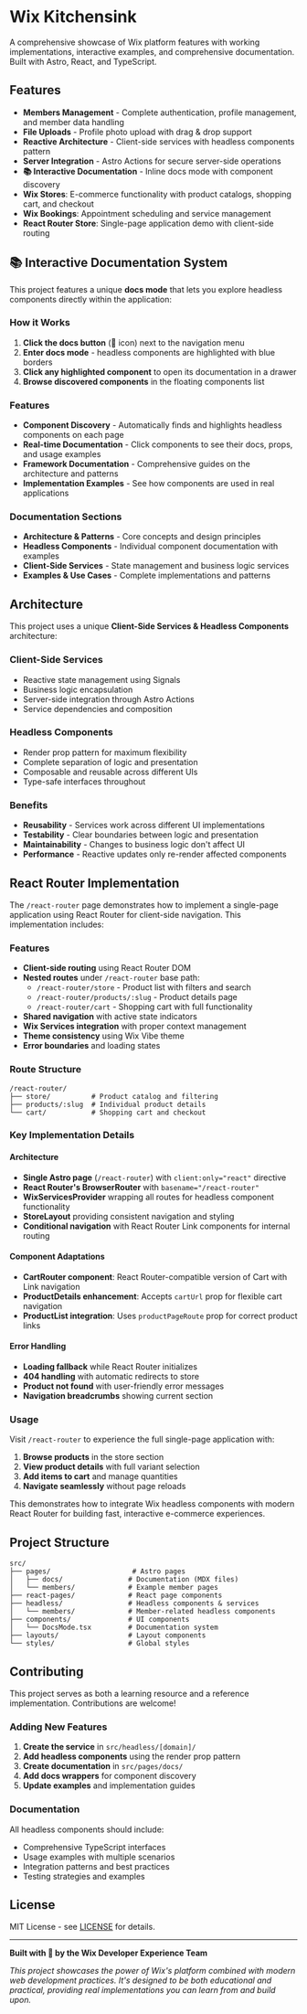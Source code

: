 # Wix Kitchensink

A comprehensive showcase of Wix platform features with working implementations, interactive examples, and comprehensive documentation. Built with Astro, React, and TypeScript.

## Features

- **Members Management** - Complete authentication, profile management, and member data handling
- **File Uploads** - Profile photo upload with drag & drop support
- **Reactive Architecture** - Client-side services with headless components pattern
- **Server Integration** - Astro Actions for secure server-side operations
- **📚 Interactive Documentation** - Inline docs mode with component discovery
- **Wix Stores**: E-commerce functionality with product catalogs, shopping cart, and checkout
- **Wix Bookings**: Appointment scheduling and service management
- **React Router Store**: Single-page application demo with client-side routing

## 📚 Interactive Documentation System

This project features a unique **docs mode** that lets you explore headless components directly within the application:

### How it Works

1. **Click the docs button** (📄 icon) next to the navigation menu
2. **Enter docs mode** - headless components are highlighted with blue borders
3. **Click any highlighted component** to open its documentation in a drawer
4. **Browse discovered components** in the floating components list

### Features

- **Component Discovery** - Automatically finds and highlights headless components on each page
- **Real-time Documentation** - Click components to see their docs, props, and usage examples
- **Framework Documentation** - Comprehensive guides on the architecture and patterns
- **Implementation Examples** - See how components are used in real applications

### Documentation Sections

- **Architecture & Patterns** - Core concepts and design principles
- **Headless Components** - Individual component documentation with examples
- **Client-Side Services** - State management and business logic services
- **Examples & Use Cases** - Complete implementations and patterns

## Architecture

This project uses a unique **Client-Side Services & Headless Components** architecture:

### Client-Side Services

- Reactive state management using Signals
- Business logic encapsulation
- Server-side integration through Astro Actions
- Service dependencies and composition

### Headless Components

- Render prop pattern for maximum flexibility
- Complete separation of logic and presentation
- Composable and reusable across different UIs
- Type-safe interfaces throughout

### Benefits

- **Reusability** - Services work across different UI implementations
- **Testability** - Clear boundaries between logic and presentation
- **Maintainability** - Changes to business logic don't affect UI
- **Performance** - Reactive updates only re-render affected components

## React Router Implementation

The `/react-router` page demonstrates how to implement a single-page application using React Router for client-side navigation. This implementation includes:

### Features
- **Client-side routing** using React Router DOM
- **Nested routes** under `/react-router` base path:
  - `/react-router/store` - Product list with filters and search
  - `/react-router/products/:slug` - Product details page
  - `/react-router/cart` - Shopping cart with full functionality
- **Shared navigation** with active state indicators
- **Wix Services integration** with proper context management
- **Theme consistency** using Wix Vibe theme
- **Error boundaries** and loading states

### Route Structure
```
/react-router/
├── store/          # Product catalog and filtering
├── products/:slug  # Individual product details  
└── cart/           # Shopping cart and checkout
```

### Key Implementation Details

#### **Architecture**
- **Single Astro page** (`/react-router`) with `client:only="react"` directive
- **React Router's BrowserRouter** with `basename="/react-router"`
- **WixServicesProvider** wrapping all routes for headless component functionality
- **StoreLayout** providing consistent navigation and styling
- **Conditional navigation** with React Router Link components for internal routing

#### **Component Adaptations**
- **CartRouter component**: React Router-compatible version of Cart with Link navigation
- **ProductDetails enhancement**: Accepts `cartUrl` prop for flexible cart navigation
- **ProductList integration**: Uses `productPageRoute` prop for correct product links

#### **Error Handling**
- **Loading fallback** while React Router initializes
- **404 handling** with automatic redirects to store
- **Product not found** with user-friendly error messages
- **Navigation breadcrumbs** showing current section

### Usage

Visit `/react-router` to experience the full single-page application with:
1. **Browse products** in the store section
2. **View product details** with full variant selection
3. **Add items to cart** and manage quantities
4. **Navigate seamlessly** without page reloads

This demonstrates how to integrate Wix headless components with modern React Router for building fast, interactive e-commerce experiences.

## Project Structure

```
src/
├── pages/                    # Astro pages
│   ├── docs/                # Documentation (MDX files)
│   └── members/             # Example member pages
├── react-pages/             # React page components
├── headless/                # Headless components & services
│   └── members/             # Member-related headless components
├── components/              # UI components
│   └── DocsMode.tsx         # Documentation system
├── layouts/                 # Layout components
└── styles/                  # Global styles
```

## Contributing

This project serves as both a learning resource and a reference implementation. Contributions are welcome!

### Adding New Features

1. **Create the service** in `src/headless/[domain]/`
2. **Add headless components** using the render prop pattern
3. **Create documentation** in `src/pages/docs/`
4. **Add docs wrappers** for component discovery
5. **Update examples** and implementation guides

### Documentation

All headless components should include:

- Comprehensive TypeScript interfaces
- Usage examples with multiple scenarios
- Integration patterns and best practices
- Testing strategies and examples

## License

MIT License - see [LICENSE](LICENSE) for details.

---

**Built with 💜 by the Wix Developer Experience Team**

_This project showcases the power of Wix's platform combined with modern web development practices. It's designed to be both educational and practical, providing real implementations you can learn from and build upon._
